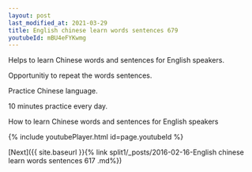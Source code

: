 ```yaml
---
layout: post
last_modified_at: 2021-03-29
title: English chinese learn words sentences 679 
youtubeId: mBU4eFYKwmg
---
```

 
 
Helps to learn Chinese words and sentences for English speakers.

Opportunitiy to repeat the words sentences. 

Practice Chinese language. 
 
10 minutes practice every day. 
 
How to learn Chinese words and sentences for English speakers 
 
{% include youtubePlayer.html id=page.youtubeId %}
 
 
[Next]({{ site.baseurl }}{% link  split1/_posts/2016-02-16-English chinese learn words sentences 617 .md%})
 
